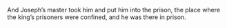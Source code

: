 And Joseph’s master took him and put him into the prison, the place where the king’s prisoners were confined, and he was there in prison.
